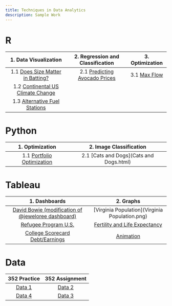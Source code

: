```yaml
---
title: Techniques in Data Analytics
description: Sample Work
---
```


# R

|1. Data Visualization|2. Regression and Classification|3. Optimization|
|:--------------------------------------------------:|:----------------------------------:|:------------------------------:|
|1.1 [Does Size Matter in Batting?](Does_Size_Matter_in_Batting1.html)|2.1 [Predicting Avocado Prices](Avocado.html)|3.1 [Max Flow](Max_Flow.html)|
|1.2 [Continental US Climate Change](Climate.html)|||
|1.3 [Alternative Fuel Stations](Stations1.html)|||


# Python

|1. Optimization|2. Image Classification|
|:------------------------:|:-----------------------------:|
|1.1 [Portfolio Optimization](Portfolio.html)|2.1 [Cats and Dogs](Cats and Dogs.html)|


# Tableau

|1. Dashboards|2. Graphs|
|:-----------:|:------:|
|[David Bowie (modification of @jeweloree dashboard)](BowieTour.png)|[Virginia Population](Virginia Population.png)|
|[Refugee Program U.S.](Ref_2_001.png)|[Fertility and Life Expectancy](WDI.png)|
|[College Scorecard Debt/Earnings](DebtToEarnings.png)|[Animation](calvin.gif)|

# Data

|352 Practice|352 Assignment|
|:-:|:-:|
|[Data 1](Data1.html)|[Data 2](Data2.html)|
|[Data 4](Data4.html)|[Data 3](Data3.html)|

